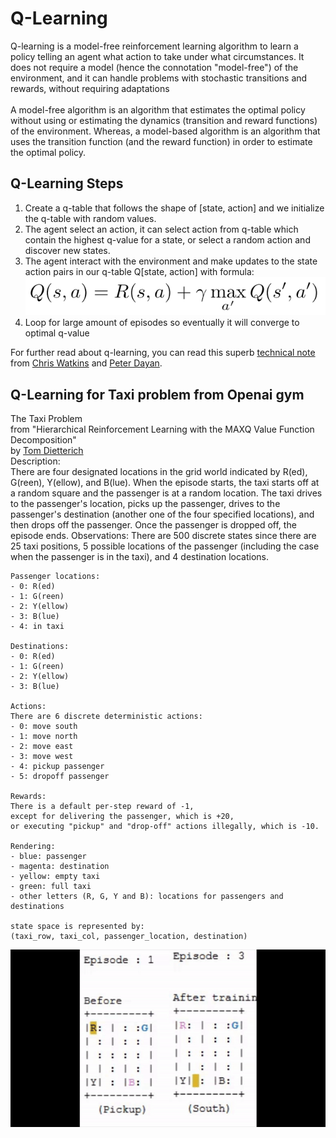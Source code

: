 <h1>Q-Learning</h1>

<p>Q-learning is a model-free reinforcement learning algorithm to learn a policy telling an agent what action to take under what circumstances. It does not require a model (hence the connotation "model-free") of the environment, and it can handle problems with stochastic transitions and rewards, without requiring adaptations<br>
<br>
A model-free algorithm is an algorithm that estimates the optimal policy without using or estimating the dynamics (transition and reward functions) of the environment. Whereas, a model-based algorithm is an algorithm that uses the transition function (and the reward function) in order to estimate the optimal policy.</p>


<h2>Q-Learning Steps</h2>

<p><ol>
<li>Create a q-table that follows the shape of [state, action] and we initialize the q-table with random values.</li>
<li>The agent select an action, it can select action from q-table which contain the highest q-value for a state, or select a random action and discover new states.</li>
<li>The agent interact with the environment and make updates to the state action pairs in our q-table Q[state, action] with formula:<img src="images/Formula.png" alt="q-learning formula"/></li>
<li> Loop for large amount of episodes so eventually it will converge to optimal q-value</li></ol></p>
<p>For further read about q-learning, you can read this superb <a href="https://link.springer.com/content/pdf/10.1007/BF00992698.pdf">technical note </a>from <a href="http://www.cs.rhul.ac.uk/~chrisw/">Chris Watkins</a> and <a href="https://www.ed.ac.uk/profile/peter-dayan">Peter Dayan</a>.</p>

<h2>Q-Learning for Taxi problem from Openai gym</h2>

<p> The Taxi Problem<br>
    from "Hierarchical Reinforcement Learning with the MAXQ Value Function Decomposition"<br>
    by <a href="https://eecs.oregonstate.edu/people/dietterich-thomas">Tom Dietterich</a><br>
    Description:<br>
    There are four designated locations in the grid world indicated by R(ed), G(reen), Y(ellow), and B(lue). When the episode starts, the taxi starts off at a random square and the passenger is at a random location. The taxi drives to the passenger's location, picks up the passenger, drives to the passenger's destination (another one of the four specified locations), and then drops off the passenger. Once the passenger is dropped off, the episode ends.
    Observations: 
    There are 500 discrete states since there are 25 taxi positions, 5 possible locations of the passenger (including the case when the passenger is in the taxi), and 4 destination locations. 
    
    Passenger locations:
    - 0: R(ed)
    - 1: G(reen)
    - 2: Y(ellow)
    - 3: B(lue)
    - 4: in taxi
    
    Destinations:
    - 0: R(ed)
    - 1: G(reen)
    - 2: Y(ellow)
    - 3: B(lue)
        
    Actions:
    There are 6 discrete deterministic actions:
    - 0: move south
    - 1: move north
    - 2: move east 
    - 3: move west 
    - 4: pickup passenger
    - 5: dropoff passenger
    
    Rewards: 
    There is a default per-step reward of -1,
    except for delivering the passenger, which is +20,
    or executing "pickup" and "drop-off" actions illegally, which is -10.
    
    Rendering:
    - blue: passenger
    - magenta: destination
    - yellow: empty taxi
    - green: full taxi
    - other letters (R, G, Y and B): locations for passengers and destinations
    
    state space is represented by:
    (taxi_row, taxi_col, passenger_location, destination)
</p>
<img src="images/q-learning.gif">